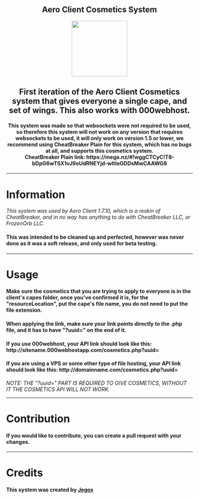 <h2 align="center">Aero Client Cosmetics System</h2>

<p align="center">
    <img src="https://i.imgur.com/e4Au1VM.png" width="150" height="150"/>
</p>


<h2 align="center">First iteration of the Aero Client Cosmetics system that gives everyone a single cape, and set of wings. This also works with 000webhost.</h2> 

<h4 align="center">This system was made so that websockets were not required to be used, so therefore this system will not work on any version that requires websockets to be used, it will only work on version 1.5 or lower, we recommend using CheatBreaker Plain for this system, which has no bugs at all, and supports this cosmetics system. <br> CheatBreaker Plain link: https://mega.nz/#!wggCTCyC!T8-bDpG6wTSX1vJ9oUdRNEYjd-wItIeGDDsMwCAAWG8</h4>

---

# Information

*This system was used by Aero Client 1.7.10, which is a reskin of CheatBreaker, and in no way has anything to do with CheatBreaker LLC, or FrozenOrb LLC.*

<h4>This was intended to be cleaned up and perfected, however was never done as it was a soft release, and only used for beta testing.</h4>

---

# Usage

<h4>Make sure the cosmetics that you are trying to apply to everyone is in the client's capes folder, once you've confirmed it is, for the "resourceLocation", put the cape's file name, you do not need to put the file extension.</h4>

<h4>When applying the link, make sure your link points directly to the .php file, and it has to have "?uuid=" on the end of it.</h4>
<h4>If you use 000webhost, your API link should look like this: http://sitename.000webhostapp.com/cosmetics.php?uuid=</h4>
<h4>If you are using a VPS or some other type of file hosting, your API link should look like this: http://domainname.com/cosmetics.php?uuid=</h4>

*NOTE: THE "?uuid=" PART IS REQUIRED TO GIVE COSMETICS, WITHOUT IT THE COSMETICS API WILL NOT WORK.*

---

# Contribution

<h4>If you would like to contribute, you can create a pull request with your changes.</h4>

---

# Credits

<h4>This system was created by <a href="https://github.com/JegoxMC">Jegox</a></h4>
